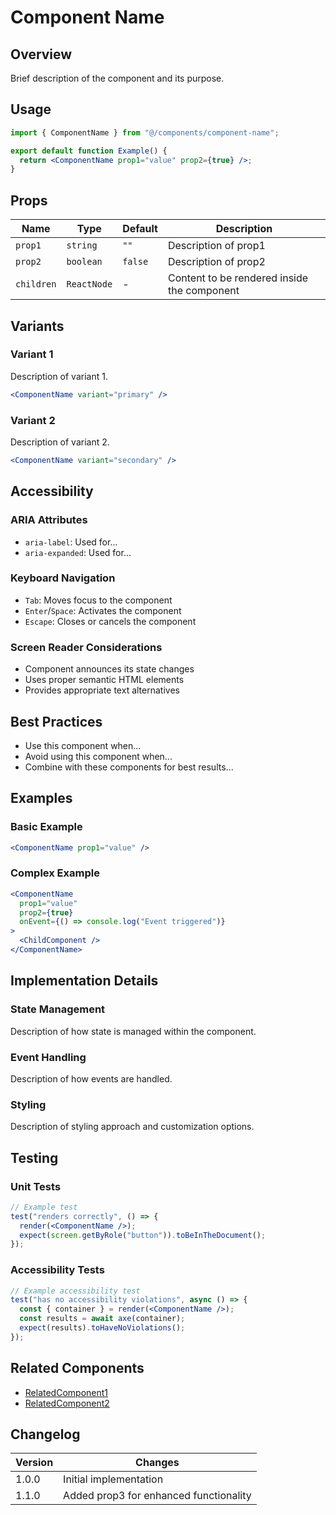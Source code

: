 # Component Name

## Overview

Brief description of the component and its purpose.

## Usage

```jsx
import { ComponentName } from "@/components/component-name";

export default function Example() {
  return <ComponentName prop1="value" prop2={true} />;
}
```

## Props

| Name       | Type        | Default | Description                                 |
| ---------- | ----------- | ------- | ------------------------------------------- |
| `prop1`    | `string`    | `""`    | Description of prop1                        |
| `prop2`    | `boolean`   | `false` | Description of prop2                        |
| `children` | `ReactNode` | -       | Content to be rendered inside the component |

## Variants

### Variant 1

Description of variant 1.

```jsx
<ComponentName variant="primary" />
```

### Variant 2

Description of variant 2.

```jsx
<ComponentName variant="secondary" />
```

## Accessibility

### ARIA Attributes

- `aria-label`: Used for...
- `aria-expanded`: Used for...

### Keyboard Navigation

- `Tab`: Moves focus to the component
- `Enter`/`Space`: Activates the component
- `Escape`: Closes or cancels the component

### Screen Reader Considerations

- Component announces its state changes
- Uses proper semantic HTML elements
- Provides appropriate text alternatives

## Best Practices

- Use this component when...
- Avoid using this component when...
- Combine with these components for best results...

## Examples

### Basic Example

```jsx
<ComponentName prop1="value" />
```

### Complex Example

```jsx
<ComponentName
  prop1="value"
  prop2={true}
  onEvent={() => console.log("Event triggered")}
>
  <ChildComponent />
</ComponentName>
```

## Implementation Details

### State Management

Description of how state is managed within the component.

### Event Handling

Description of how events are handled.

### Styling

Description of styling approach and customization options.

## Testing

### Unit Tests

```jsx
// Example test
test("renders correctly", () => {
  render(<ComponentName />);
  expect(screen.getByRole("button")).toBeInTheDocument();
});
```

### Accessibility Tests

```jsx
// Example accessibility test
test("has no accessibility violations", async () => {
  const { container } = render(<ComponentName />);
  const results = await axe(container);
  expect(results).toHaveNoViolations();
});
```

## Related Components

- [RelatedComponent1](/docs/components/related-component-1)
- [RelatedComponent2](/docs/components/related-component-2)

## Changelog

| Version | Changes                                |
| ------- | -------------------------------------- |
| 1.0.0   | Initial implementation                 |
| 1.1.0   | Added prop3 for enhanced functionality |
